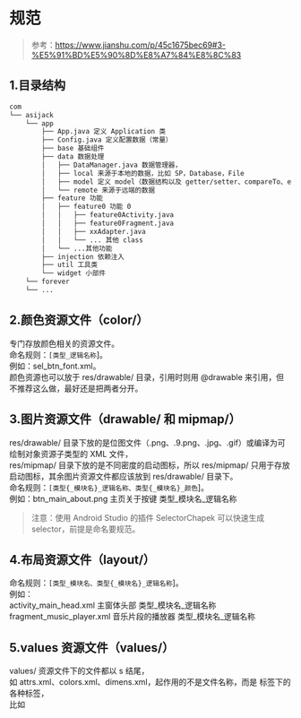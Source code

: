 # 规范
> 参考：https://www.jianshu.com/p/45c1675bec69#3-%E5%91%BD%E5%90%8D%E8%A7%84%E8%8C%83

## 1.目录结构
```xml
com
└── asijack
    └── app
        ├── App.java 定义 Application 类
        ├── Config.java 定义配置数据（常量）
        ├── base 基础组件
        ├── data 数据处理
        │   ├── DataManager.java 数据管理器，
        │   ├── local 来源于本地的数据，比如 SP，Database，File
        │   ├── model 定义 model（数据结构以及 getter/setter、compareTo、equals 等等，不含复杂操作）
        │   └── remote 来源于远端的数据
        ├── feature 功能
        │   ├── feature0 功能 0
        │   │   ├── feature0Activity.java
        │   │   ├── feature0Fragment.java
        │   │   ├── xxAdapter.java
        │   │   └── ... 其他 class
        │   └── ...其他功能
        ├── injection 依赖注入
        ├── util 工具类
        └── widget 小部件
    └── forever
    └── ...
```

## 2.颜色资源文件（color/）
专门存放颜色相关的资源文件。</br>
命名规则：``[类型_逻辑名称``]。</br>
例如：sel_btn_font.xml。</br>
颜色资源也可以放于 res/drawable/ 目录，引用时则用 @drawable 来引用，但不推荐这么做，最好还是把两者分开。

## 3.图片资源文件（drawable/ 和 mipmap/）
res/drawable/ 目录下放的是位图文件（.png、.9.png、.jpg、.gif）或编译为可绘制对象资源子类型的 XML 文件，</br>
res/mipmap/ 目录下放的是不同密度的启动图标，所以 res/mipmap/ 只用于存放启动图标，其余图片资源文件都应该放到 res/drawable/ 目录下。</br>
命名规则：``[类型{_模块名}_逻辑名称、类型{_模块名}_颜色``]。</br>
例如：btn_main_about.png	主页关于按键 类型_模块名_逻辑名称</br>
>注意：使用 Android Studio 的插件 SelectorChapek 可以快速生成 selector，前提是命名要规范。

## 4.布局资源文件（layout/）
命名规则：``[类型_模块名、类型{_模块名}_逻辑名称``]。</br>
例如：</br>
activity_main_head.xml	主窗体头部 类型_模块名_逻辑名称</br>
fragment_music_player.xml	音乐片段的播放器 类型_模块名_逻辑名称</br>

## 5.values 资源文件（values/）
values/ 资源文件下的文件都以 s 结尾，</br>
如 attrs.xml、colors.xml、dimens.xml，起作用的不是文件名称，而是 <resources> 标签下的各种标签，</br>
比如 <style> 决定样式，<color> 决定颜色，所以，可以把一个大的 xml 文件分割成多个小的文件</br>
>比如:可以有多个 style 文件，如 styles.xml、styles_home.xml、styles_item_details.xml、styles_forms.xml。

## 6.colors.xml
color的 name 命名使用下划线命名法，在你的 colors.xml 文件中应该只是映射颜色的名称一个 ARGB 值，而没有其它的。</br>
不要使用它为不同的按钮来定义 ARGB 值。</br>
```java
//不建议：
<color name="button_foreground">#FFFFFF</color>
//正确做法： 
<color name="white"     >#FFFFFF</color>
```

## 7.dimens.xml
```java
//好的做法： 
<dimen name="font_22">22sp</dimen>
```

## 8.strings.xml
string 的 name 命名使用下划线命名法.</br>
采用以下规则：``[{模块名_}逻辑名称``]，这样方便同一个界面的所有 string 都放到一起，方便查找。</br>
例如：main_menu_about	主菜单按键文字

## 9.id 命名
命名规则：``[view缩写{_模块名}_逻辑名``]，</br>
例如： btn_main_search、btn_back。</br>
例如： btn_main_search、btn_back

## 10.类注释
```java
/**
 * <pre>
 *     author : Blankj
 *     e-mail : xxx@xx
 *     time   : 2017/03/07
 *     desc   : xxxx 描述
 *     version: 1.0
 * </pre>
 */
public class WelcomeActivity {
    ...
}
```

## 11.方法注释
```java
/**
 * bitmap 转 byteArr
 *
 * @param bitmap bitmap 对象
 * @param format 格式
 * @return 字节数组
 */
public static byte[] bitmap2Bytes(Bitmap bitmap, CompressFormat format) {
    if (bitmap == null) return null;
    ByteArrayOutputStream baos = new ByteArrayOutputStream();
    bitmap.compress(format, 100, baos);
    return baos.toByteArray();
}
```
